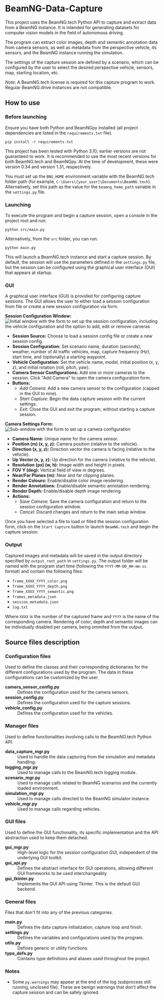 # BeamNG-Data-Capture
This project uses the BeamNG.tech Python API to capture and extract data from a BeamNG instance. It is intended for generating datasets for computer vision models in the field of autonomous driving.

The program can extract color images, depth and semantic annotation data from camera sensors, as well as metadata from the perspective vehicle, its sensors, and the BeamNG instance running the simulation.

The settings of the capture session are defined by a scenario, which can be configured by the user to select the desired perspective vehicle, sensors, map, starting location, etc.

_Note_: A BeamNG.tech license is required for this capture program to work. Regular BeamNG.drive instances are not compatible.

## How to use

### Before launching
Ensure you have both Python and BeamNGpy installed (all project dependencies are listed in the `requirements.txt` file).

```
pip install -r requirements.txt
```

This project has been tested with Python 3.10; earlier versions are not guaranteed to work. It is recommended to use the most recent versions for both BeamNG.tech and BeamNGpy. At the time of development, these were version 0.34 and version 1.31, respectively.

You must set up the `BNG_HOME` environment variable with the BeamNG.tech folder path (for example, `C:\Users\[your_user]\Documents\BeamNG.tech`). Alternatively, set this path as the value for the `beamng_home_path` variable in the `settings.py` file.

### Launching
To execute the program and begin a capture session, open a console in the project root and run:

```
python src/main.py
```

Alternatively, from the `src` folder, you can run:

```
python main.py
```

This will launch a BeamNG.tech instance and start a capture session. By default, the session will use the parameters defined in the `settings.py` file, but the session can be configured using the graphical user interface (GUI) that appears at startup.

### GUI

A graphical user interface (GUI) is provided for configuring capture sessions. The GUI allows the user to either load a session configuration from file or create a new session configuration via form.

**Session Configuration Window:**  
![Initial window with the form to set up the session configuration, including the vehicle configuration and the option to add, edit or remove cameras](images/gui_session_config.png)

- **Session Source:** Choose to load a session config file or create a new session config.
- **Session Configuration:** Set scenario name, duration (seconds), weather, number of AI traffic vehicles, map, capture frequency (Hz), start time, and (optionally) a starting waypoint.
- **Vehicle Configuration:** Set the vehicle name, model, initial position (x, y, z), and initial rotation (roll, pitch, yaw).
- **Camera Sensor Configurations:** Add one or more cameras to the session. Click "Add Camera" to open the camera configuration form.
- **Buttons:**  
  - *Add Camera*: Add a new camera sensor to the configuration (capped in the GUI to nine).  
  - *Start Capture*: Begin the data capture session with the current settings.
  - *Exit*: Close the GUI and exit the program, without starting a capture session.

**Camera Settings Form:**  
![Sub-window with the form to set up a camera configuration](images/gui_camera_config.png)

- **Camera Name:** Unique name for the camera sensor.
- **Position (m) (x, y, z):** Camera position (relative to the vehicle).
- **Direction (x, y, z):** Direction vector the camera is facing (relative to the vehicle).
- **Up Vector (x, y, z):** Up direction for the camera (relative to the vehicle).
- **Resolution (px) (w, h):** Image width and height in pixels.
- **FOV Y (deg):** Vertical field of view in degrees.
- **Near/Far Planes (m):** Near and far clipping planes.
- **Render Colours:** Enable/disable color image rendering.
- **Render Annotations:** Enable/disable semantic annotation rendering.
- **Render Depth:** Enable/disable depth image rendering.
- **Actions:**  
  - *Save Camera*: Save the camera configuration and return to the session configuration window.  
  - *Cancel*: Discard changes and return to the main setup window.

Once you have selected a file to load or filled the session configuration form, click on the `Start Capture` button to launch `BeamNG.tech` and begin the capture session.

### Output

Captured images and metadata will be saved in the output directory specified by `output_root_path` in `settings.py`. The output folder will be named with the program start time (following the `YYYY-MM-DD_HH-mm-ss` format) and contain the following files:

- `frame_XXXX_YYYY_color.png`
- `frame_XXXX_YYYY_depth.png`
- `frame_XXXX_YYYY_semantic.png`
- `frames_metadata.json`
- `session_metadata.json`
- `log.txt`

Where `XXXX` is the number of the captured frame and `YYYY` is the name of the corresponding camera. Rendering of color, depth and semantic images can be individually disabled per camera, being ommited from the output.

## Source files description

### Configuration files
Used to define the classes and their corresponding dictionaries for the different configurations used by the program. The data in these configurations can be customized by the user.

<dl>
  <dt><b>camera_sensor_config.py</b></dt>
  <dd>Defines the configuration used for the camera sensors.</dd>
  <dt><b>session_config.py</b></dt>
  <dd>Defines the configuration used for the capture sessions.</dd>
  <dt><b>vehicle_config.py</b></dt>
  <dd>Defines the configuration used for the vehicles.</dd>
</dl>

### Manager files
Used to define functionalities involving calls to the BeamNG.tech Python API.

<dl>
  <dt><b>data_capture_mgr.py</b></dt>
  <dd>Used to handle the data capturing from the simulation and metadata handling.</dd>
  <dt><b>logging_mgr.py</b></dt>
  <dd>Used to manage calls to the BeamNG.tech logging module.</dd>
  <dt><b>scenario_mgr.py</b></dt>
  <dd>Used to manage calls related to BeamNG scenarios and the currently loaded environment.</dd>
  <dt><b>simulation_mgr.py</b></dt>
  <dd>Used to manage calls directed to the BeamNG simulator instance.</dd>
  <dt><b>vehicle_mgr.py</b></dt>
  <dd>Used to manage calls regarding vehicles.</dd>
</dl>

### GUI files
Used to define the GUI functionality, its specific implementation and the API abstraction used to keep them detached.

<dl>
  <dt><b>gui_mgr.py</b></dt>
  <dd>High-level logic for the session configuration GUI, independent of the underlying GUI toolkit.</dd>
  <dt><b>gui_api.py</b></dt>
  <dd>Defines the abstract interface for GUI operations, allowing different GUI frameworks to be used interchangeably.</dd>
  <dt><b>gui_tkinter.py</b></dt>
  <dd>Implements the GUI API using Tkinter. This is the default GUI backend.</dd>
</dl>

### General files
Files that don't fit into any of the previous categories.

<dl>
  <dt><b>main.py</b></dt>
  <dd>Defines the data capture initialization, capture loop and finish.</dd>
  <dt><b>settings.py</b></dt>
  <dd>Defines the variables and configurations used by the program.</dd>
  <dt><b>utils.py</b></dt>
  <dd>Defines generic or utility functions.</dd>
  <dt><b>type_defs.py</b></dt>
  <dd>Contains type definitions and aliases used throughout the project.</dd>
</dl>

### Notes
- Some `py.warnings` may appear at the end of the log (subprocess still running, unclosed file). These are benign warnings that don't affect the capture session and can be safely ignored.
